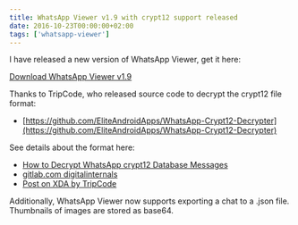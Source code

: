 ```yaml
---
title: WhatsApp Viewer v1.9 with crypt12 support released
date: 2016-10-23T00:00:00+02:00
tags: ['whatsapp-viewer']
---
```

I have released a new version of WhatsApp Viewer, get it here:

[Download WhatsApp Viewer v1.9](https://github.com/andreas-mausch/whatsapp-viewer/releases)

Thanks to TripCode, who released source code to decrypt the crypt12 file format:

* [https://github.com/EliteAndroidApps/WhatsApp-Crypt12-Decrypter](https://github.com/EliteAndroidApps/WhatsApp-Crypt12-Decrypter)

See details about the format here:

* [How to Decrypt WhatsApp crypt12 Database Messages](http://www.digitalinternals.com/security/decrypt-whatsapp-crypt12-database-messages/559/)
* [gitlab.com digitalinternals](https://gitlab.com/digitalinternals/whatsapp-crypt12/tree/master)
* [Post on XDA by TripCode](http://forum.xda-developers.com/android/apps-games/decrypting-whatsapp-crypt12-files-t3484491)

Additionally, WhatsApp Viewer now supports exporting a chat to a .json file.
Thumbnails of images are stored as base64.
